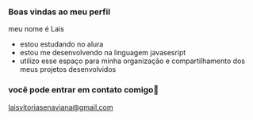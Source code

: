 ### Boas vindas ao meu perfil
meu nome é Lais
- estou estudando no alura
- estou me desenvolvendo na linguagem javasesript
- utilizo esse espaço para minha organização e compartilhamento dos meus projetos desenvolvidos


### você pode entrar em contato comigo📧

laisvitoriasenaviana@gmail.com
